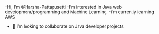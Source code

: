 -Hi, I’m @Harsha-Pattapusetti
-I’m interested in Java web development/programming and Machine Learning.
-I’m currently learning AWS
- 💞️ I’m looking to collaborate on Java developer projects

<!---
Harsha-Pattapusetti/Harsha-Pattapusetti is a ✨ special ✨ repository because its `README.md` (this file) appears on your GitHub profile.
You can click the Preview link to take a look at your changes.
--->
